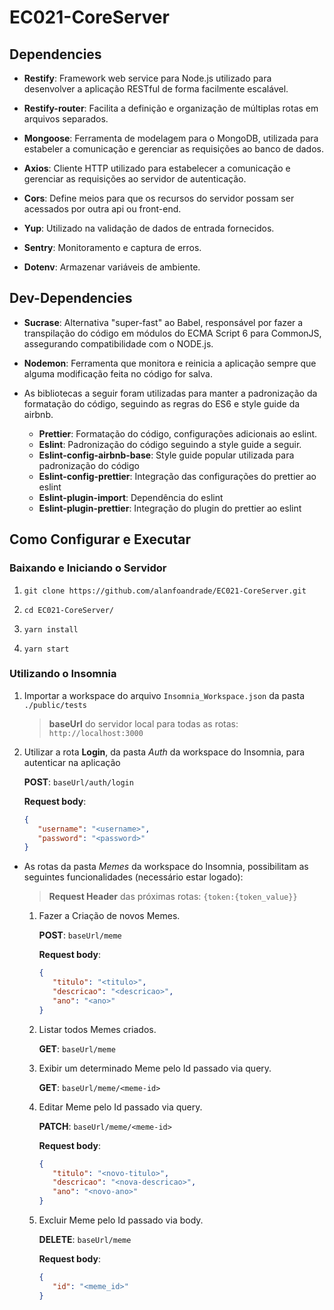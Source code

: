 # EC021-CoreServer

## Dependencies

- **Restify**: Framework web service para Node.js utilizado para desenvolver a aplicação RESTful de forma facilmente escalável.

- **Restify-router**: Facilita a definição e organização de múltiplas rotas em arquivos separados.

- **Mongoose**: Ferramenta de modelagem para o MongoDB, utilizada para estabeler a comunicação e gerenciar as requisições ao banco de dados.

- **Axios**: Cliente HTTP utilizado para estabelecer a comunicação e gerenciar as requisições ao servidor de autenticação.

- **Cors**: Define meios para que os recursos do servidor possam ser acessados por outra api ou front-end.

- **Yup**: Utilizado na validação de dados de entrada fornecidos.

- **Sentry**: Monitoramento e captura de erros.

- **Dotenv**: Armazenar variáveis de ambiente.


## Dev-Dependencies

- **Sucrase**: Alternativa "super-fast" ao Babel, responsável por fazer a transpilação do código em módulos do ECMA Script 6 para CommonJS, assegurando compatibilidade com o NODE.js.

- **Nodemon**: Ferramenta que monitora e reinicia a aplicação sempre que alguma modificação feita no código for salva.

- As bibliotecas a seguir foram utilizadas para manter a padronização da formatação do código, seguindo as regras do ES6 e style guide da airbnb.
    - **Prettier**: Formatação do código, configurações adicionais ao eslint.
    - **Eslint**: Padronização do código seguindo a style guide a seguir.
    - **Eslint-config-airbnb-base**: Style guide popular utilizada para padronização do código
    - **Eslint-config-prettier**: Integração das configurações do prettier ao eslint
    - **Eslint-plugin-import**: Dependência do eslint
    - **Eslint-plugin-prettier**: Integração do plugin do prettier ao eslint

## Como Configurar e Executar

### Baixando e Iniciando o Servidor
1. `git clone https://github.com/alanfoandrade/EC021-CoreServer.git`

1. `cd EC021-CoreServer/`

1. `yarn install`

1. `yarn start`

### Utilizando o Insomnia

1. Importar a workspace do arquivo `Insomnia_Workspace.json` da pasta `./public/tests`
  
    > **baseUrl** do servidor local para todas as rotas: `http://localhost:3000`
   
1. Utilizar a rota **Login**, da pasta *Auth* da workspace do Insomnia, para autenticar na aplicação

    **POST**: `baseUrl/auth/login`
    
    **Request body**:
    ```json
    {
       "username": "<username>",
       "password": "<password>"
    }
    ```


- As rotas da pasta *Memes* da workspace do Insomnia, possibilitam as seguintes funcionalidades (necessário estar logado):

  > **Request Header** das próximas rotas: `{token:{token_value}}`
  
  1. Fazer a Criação de novos Memes.

      **POST**: `baseUrl/meme`

      **Request body**:
      ```json
      {
         "titulo": "<titulo>",
         "descricao": "<descricao>",
         "ano": "<ano>"
      }
      ```

  1. Listar todos Memes criados.

      **GET**: `baseUrl/meme`
  1. Exibir um determinado Meme pelo Id passado via query.

      **GET**: `baseUrl/meme/<meme-id>`
  1. Editar Meme pelo Id passado via query.
  
      **PATCH**: `baseUrl/meme/<meme-id>`

      **Request body**:
      ```json
      {
         "titulo": "<novo-titulo>",
         "descricao": "<nova-descricao>",
         "ano": "<novo-ano>"
      }
      ```
  1. Excluir Meme pelo Id passado via body.
  
      **DELETE**: `baseUrl/meme`

      **Request body**:
      ```json
      {
         "id": "<meme_id>"
      }
      ```

